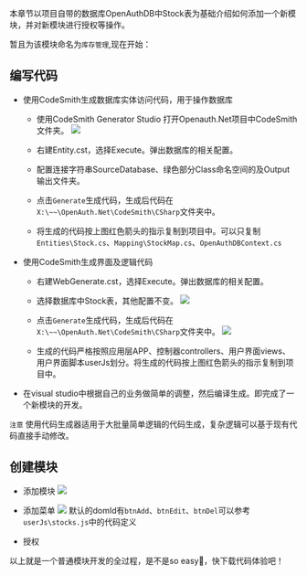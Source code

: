 本章节以项目自带的数据库OpenAuthDB中Stock表为基础介绍如何添加一个新模块，并对新模块进行授权等操作。

暂且为该模块命名为`库存管理`,现在开始：

## 编写代码
 
 * 使用CodeSmith生成数据库实体访问代码，用于操作数据库

    * 使用CodeSmith Generator Studio 打开Openauth.Net项目中CodeSmith文件夹。
   ![](http://www.openauth.me/upload/180523102401201.png " ")
    
    * 右建Entity.cst，选择Execute。弹出数据库的相关配置。
    
    * 配置连接字符串SourceDatabase、绿色部分Class命名空间的及Output输出文件夹。

    * 点击`Generate`生成代码，生成后代码在`X:\~~\OpenAuth.Net\CodeSmith\CSharp`文件夹中。

    * 将生成的代码按上图红色箭头的指示复制到项目中。可以只复制`Entities\Stock.cs`、`Mapping\StockMap.cs`、`OpenAuthDBContext.cs`

 * 使用CodeSmith生成界面及逻辑代码

    * 右建WebGenerate.cst，选择Execute。弹出数据库的相关配置。
    
    * 选择数据库中Stock表，其他配置不变。
    ![](http://www.openauth.me/upload/180523105001970.jpg "")

    * 点击`Generate`生成代码，生成后代码在`X:\~~\OpenAuth.Net\CodeSmith\CSharp`文件夹中。
    ![](http://www.openauth.me/upload/180523105310484.png "")

    * 生成的代码严格按照应用层APP、控制器controllers、用户界面views、用户界面脚本userJs划分。将生成的代码按上图红色箭头的指示复制到项目中。

 * 在visual studio中根据自己的业务做简单的调整，然后编译生成。即完成了一个新模块的开发。

 `注意` 使用代码生成器适用于大批量简单逻辑的代码生成，复杂逻辑可以基于现有代码直接手动修改。

## 创建模块

 * 添加模块
 ![](http://www.openauth.me/upload/180523111634080.png)

 * 添加菜单
 ![](http://www.openauth.me/upload/180523111946327.png)
 默认的domId有`btnAdd`、`btnEdit`、`btnDel`可以参考`userJs\stocks.js`中的代码定义

 * 授权

 以上就是一个普通模块开发的全过程，是不是so easy🙂，快下载代码体验吧！